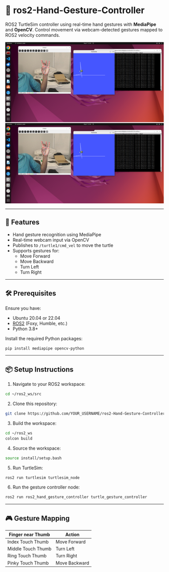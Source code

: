 # 🤚 ros2-Hand-Gesture-Controller

ROS2 TurtleSim controller using real-time hand gestures with **MediaPipe** and **OpenCV**. Control movement via webcam-detected gestures mapped to ROS2 velocity commands.

![Gesture Detection](./Screenshot%20from%202025-05-27%2022-20-31%20(copy).png)
![TurtleSim Movement](./Screenshot%20from%202025-05-27%2022-20-31.png)

---

## 🚀 Features

- Hand gesture recognition using MediaPipe
- Real-time webcam input via OpenCV
- Publishes to `/turtle1/cmd_vel` to move the turtle
- Supports gestures for:
  -  Move Forward
  -  Move Backward
  -  Turn Left
  -  Turn Right

---

## 🛠️ Prerequisites

Ensure you have:

- Ubuntu 20.04 or 22.04
- [ROS2](https://docs.ros.org/) (Foxy, Humble, etc.)
- Python 3.8+

Install the required Python packages:

```bash
pip install mediapipe opencv-python
```

---

## 📦 Setup Instructions

1. Navigate to your ROS2 workspace:

```bash
cd ~/ros2_ws/src
```

2. Clone this repository:

```bash
git clone https://github.com/YOUR_USERNAME/ros2-Hand-Gesture-Controller.git
```

3. Build the workspace:

```bash
cd ~/ros2_ws
colcon build
```

4. Source the workspace:

```bash
source install/setup.bash
```

5. Run TurtleSim:

```bash
ros2 run turtlesim turtlesim_node
```

6. Run the gesture controller node:

```bash
ros2 run ros2_hand_gesture_controller turtle_gesture_controller
```

---

## 🎮 Gesture Mapping

| Finger near Thumb | Action         |
|-------------------|----------------|
| Index Touch Thumb            | Move Forward   |
| Middle Touch Thumb           | Turn Left      |
| Ring Touch Thumb             | Turn Right     |
| Pinky Touch Thumb            | Move Backward  |

